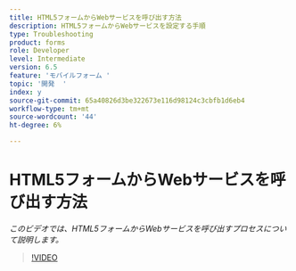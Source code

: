 ```yaml
---
title: HTML5フォームからWebサービスを呼び出す方法
description: HTML5フォームからWebサービスを設定する手順
type: Troubleshooting
product: forms
role: Developer
level: Intermediate
version: 6.5
feature: 'モバイルフォーム '
topic: '開発  '
index: y
source-git-commit: 65a40826d3be322673e116d98124c3cbfb1d6eb4
workflow-type: tm+mt
source-wordcount: '44'
ht-degree: 6%

---
```


# HTML5フォームからWebサービスを呼び出す方法

*このビデオでは、HTML5フォームからWebサービスを呼び出すプロセスについて説明します。*

>[!VIDEO](https://video.tv.adobe.com/v/335505?quality=9&learn=on)
